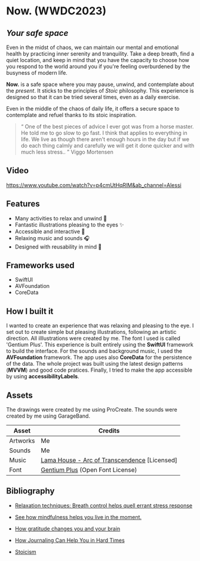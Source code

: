 # Now. (WWDC2023)
## _Your safe space_

Even in the midst of chaos, we can maintain our mental and emotional health by practicing inner serenity and tranquility. Take a deep breath, find a quiet location, and keep in mind that you have the capacity to choose how you respond to the world around you if you're feeling overburdened by the busyness of modern life.

**Now.** is a safe space where you may pause, unwind, and contemplate about the *present*. It sticks to the principles of *Stoic* philosophy. 
This experience is designed so that it can be tried several times, even as a daily exercise.

Even in the middle of the chaos of daily life, it offers a secure space to contemplate and refuel thanks to its stoic inspiration.

>“ One of the best pieces of advice I ever got was from a horse master. He told me to go slow to go fast. I think that applies to everything in life. We live as though there aren't enough hours in the day but if we do each thing calmly and carefully we will get it done quicker and with much less stress.. ” 
> Viggo Mortensen

## Video

https://www.youtube.com/watch?v=p4cmUtHqRlM&ab_channel=Alessi

## Features

- Many activities to relax and unwind 🍃
- Fantastic illustrations pleasing to the eyes ✨
- Accessible and interactive  🎯
- Relaxing music and sounds 🎧
- Designed with reusability in mind 🔄

## Frameworks used

- SwiftUI
- AVFoundation
- CoreData

## How I built it

I wanted to create an experience that was relaxing and pleasing to the eye. I set out to create simple but pleasing illustrations, following an artistic direction. All illlustrations were created by me. The font I used is called 'Gentium Plus'. This experience is built entirely using the **SwiftUI** framework to build the interface. For the sounds and background music, I used the **AVFoundation** framework. The app uses also **CoreData** for the persistence of the data. The whole project was built using the latest design patterns (**MVVM**) and good code pratices. Finally, I tried to make the app accessible by using **accessibilityLabels**.

## Assets

The drawings were created by me using ProCreate.
The sounds were created by me using GarageBand.

| Asset | Credits |
| ------ | ------ |
| Artworks | Me |
| Sounds | Me |
| Music | [Lama House - Arc of Transcendence](https://www.epidemicsound.com/track/GMAsGEJtK8/) [Licensed] |
| Font | [Gentium Plus](https://fonts.google.com/specimen/Gentium+Plus) (Open Font License) |


## Bibliography

- [Relaxation techniques: Breath control helps quell errant stress response](https://www.health.harvard.edu/mind-and-mood/relaxation-techniques-breath-control-helps-quell-errant-stress-response)
- [See how mindfulness helps you live in the moment.](https://www.mayoclinic.org/healthy-lifestyle/consumer-health/in-depth/mindfulness-exercises/art-20046356)

- [How gratitude changes you and your brain](https://greatergood.berkeley.edu/article/item/how_gratitude_changes_you_and_your_brain)

- [How Journaling Can Help You in Hard Times](https://greatergood.berkeley.edu/article/item/how_journaling_can_help_you_in_hard_times)

- [Stoicism](https://plato.stanford.edu/entries/stoicism/)

